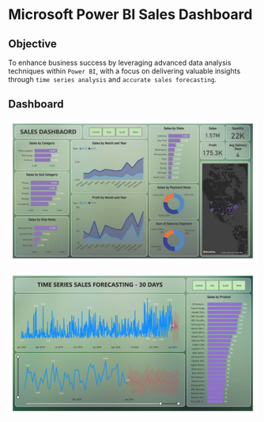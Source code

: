 # Microsoft Power BI Sales Dashboard

## Objective

To enhance business success by leveraging advanced data analysis techniques within `Power BI`, with a focus on delivering valuable insights through `time series analysis` and `accurate sales forecasting`.

## Dashboard

![Dashboard](./Export/sales%20dashboard_Page_1.jpg)

![Time Series Forecast](./Export/sales%20dashboard_Page_2.jpg)
